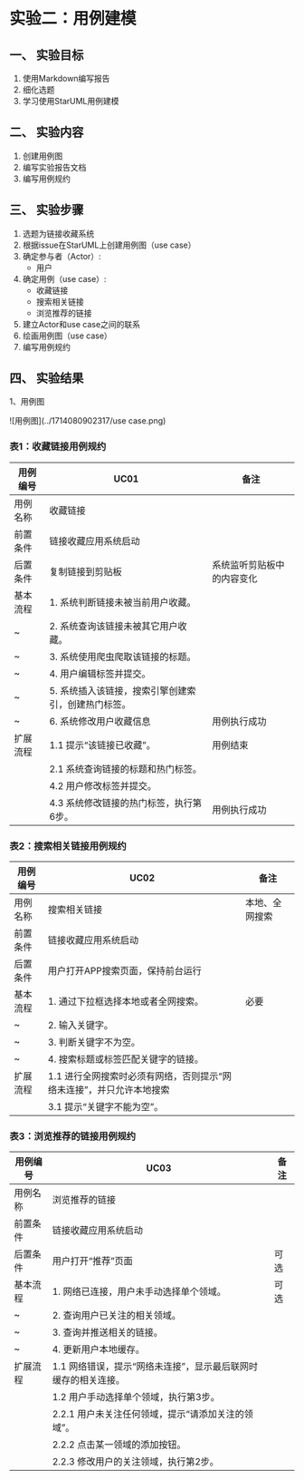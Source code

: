 # 实验二：用例建模

## 一、 实验目标

1. 使用Markdown编写报告
2. 细化选题
3. 学习使用StarUML用例建模

## 二、 实验内容

1. 创建用例图
2. 编写实验报告文档
3. 编写用例规约

## 三、 实验步骤

1. 选题为链接收藏系统
2. 根据issue在StarUML上创建用例图（use case）
3. 确定参与者（Actor）:
   - 用户
4. 确定用例（use case）:
   - 收藏链接
   - 搜索相关链接
   - 浏览推荐的链接
5. 建立Actor和use case之间的联系
6. 绘画用例图（use case）
7. 编写用例规约

## 四、 实验结果

1、用例图

![用例图](../1714080902317/use case.png)

### 表1：收藏链接用例规约

| 用例编号 | UC01                                                | 备注                       |
| -------- | --------------------------------------------------- | -------------------------- |
| 用例名称 | 收藏链接                                            |                            |
| 前置条件 | 链接收藏应用系统启动                                |                            |
| 后置条件 | 复制链接到剪贴板                                    | 系统监听剪贴板中的内容变化 |
| 基本流程 | 1. 系统判断链接未被当前用户收藏。                   |                            |
| ~        | 2. 系统查询该链接未被其它用户收藏。                 |                            |
| ~        | 3. 系统使用爬虫爬取该链接的标题。                   |                            |
| ~        | 4. 用户编辑标签并提交。                             |                            |
| ~        | 5. 系统插入该链接，搜索引擎创建索引，创建热门标签。 |                            |
| ~        | 6. 系统修改用户收藏信息                             | 用例执行成功               |
| 扩展流程 | 1.1 提示“该链接已收藏”。                            | 用例结束                   |
|          | 2.1 系统查询链接的标题和热门标签。                  |                            |
|          | 4.2 用户修改标签并提交。                            |                            |
|          | 4.3 系统修改链接的热门标签，执行第6步。             | 用例执行成功               |

### 表2：搜索相关链接用例规约

| 用例编号 | UC02                                                         | 备注           |
| -------- | ------------------------------------------------------------ | -------------- |
| 用例名称 | 搜索相关链接                                                 | 本地、全网搜索 |
| 前置条件 | 链接收藏应用系统启动                                         |                |
| 后置条件 | 用户打开APP搜索页面，保持前台运行                            |                |
| 基本流程 | 1. 通过下拉框选择本地或者全网搜索。                          | 必要           |
| ~        | 2. 输入关键字。                                              |                |
| ~        | 3. 判断关键字不为空。                                        |                |
| ~        | 4. 搜索标题或标签匹配关键字的链接。                          |                |
| 扩展流程 | 1.1 进行全网搜索时必须有网络，否则提示“网络未连接”，并只允许本地搜索 |                |
|          | 3.1 提示“关键字不能为空”。                                   |                |

### 表3：浏览推荐的链接用例规约

| 用例编号 | UC03                                                         | 备注 |
| -------- | ------------------------------------------------------------ | ---- |
| 用例名称 | 浏览推荐的链接                                               |      |
| 前置条件 | 链接收藏应用系统启动                                         |      |
| 后置条件 | 用户打开“推荐”页面                                           | 可选 |
| 基本流程 | 1. 网络已连接，用户未手动选择单个领域。                      | 可选 |
| ~        | 2. 查询用户已关注的相关领域。                                |      |
| ~        | 3. 查询并推送相关的链接。                                    |      |
| ~        | 4. 更新用户本地缓存。                                        |      |
| 扩展流程 | 1.1 网络错误，提示“网络未连接”，显示最后联网时缓存的相关连接。 |      |
|          | 1.2 用户手动选择单个领域，执行第3步。                        |      |
|          | 2.2.1 用户未关注任何领域，提示“请添加关注的领域”。           |      |
|          | 2.2.2 点击某一领域的添加按钮。                               |      |
|          | 2.2.3 修改用户的关注领域，执行第2步。                        |      |
